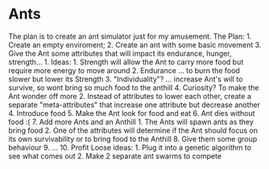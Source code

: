 # Ants
The plan is to create an ant simulator just for my amusement.
The Plan:
    1. Create an empty enviroment;
    2. Create an ant with some basic movement
    3. Give the Ant some attributes that will impact its endurance, hunger, strength...
        1. Ideas:
            1. Strength will allow the Ant to carry more food but require more energy to move around
            2. Endurance ... to burn the food slower but lower its Strength
            3. "Individuality"? ... increase Ant's will to survive, so wont bring so much food to the anthill
            4. Curiosity? To make the Ant wonder off more
        2. Instead of attributes to lower each other, create a separate "meta-attributes" that increase one attribute but decrease another 
    4. Introduce food 
    5. Make the Ant look for food and eat
    6. Ant dies without food :(
    7. Add more Ants and an Anthill
        1. The Ants will spawn ants as they bring food
        2. One of the attributes will determine if the Ant should focus on its own survivability or to bring food to the Anthill
    8. Give them some group behaviour
    9. ...
    10. Profit
Loose ideas:
    1. Plug it into a genetic algorithm to see what comes out
    2. Make 2 separate ant swarms to compete
